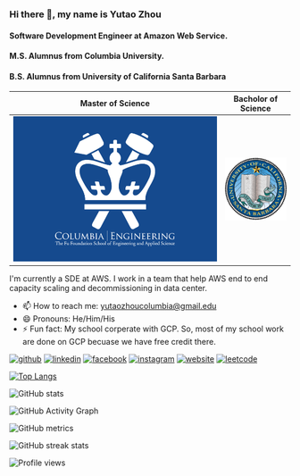 ### Hi there 👋, my name is Yutao Zhou
#### Software Development Engineer at Amazon Web Service.
#### M.S. Alumnus from Columbia University.
#### B.S. Alumnus from University of California Santa Barbara
Master of Science             |  Bacholor of Science
:-------------------------:|:-------------------------:
![](https://github.com/Yutao-Zhou/Yutao-Zhou/blob/main/Columbia_Engineering.png) | ![](https://github.com/Yutao-Zhou/Yutao-Zhou/blob/main/UCSB_Logo.png)

I'm currently a SDE at AWS. I work in a team that help AWS end to end capacity scaling and decommissioning in data center.

- 📫 How to reach me: yutaozhoucolumbia@gmail.edu 
- 😄 Pronouns: He/Him/His 
- ⚡ Fun fact: My school corperate with GCP. So, most of my school work are done on GCP becuase we have free credit there.

[<img src='https://cdn.jsdelivr.net/npm/simple-icons@3.0.1/icons/github.svg' alt='github' height='40'>](https://github.com/Yutao-Zhou)  [<img src='https://cdn.jsdelivr.net/npm/simple-icons@3.0.1/icons/linkedin.svg' alt='linkedin' height='40'>](https://www.linkedin.com/in/yutao-zhou/)  [<img src='https://cdn.jsdelivr.net/npm/simple-icons@3.0.1/icons/facebook.svg' alt='facebook' height='40'>](https://www.facebook.com/yutao.zhou.3)  [<img src='https://cdn.jsdelivr.net/npm/simple-icons@3.0.1/icons/instagram.svg' alt='instagram' height='40'>](https://www.instagram.com/yutao_zhou666/)  [<img src='https://cdn.jsdelivr.net/npm/simple-icons@3.0.1/icons/icloud.svg' alt='website' height='40'>](https://yutao-zhou.github.io/CV/)  [<img src='https://cdn.jsdelivr.net/npm/simple-icons@3.0.1/icons/leetcode.svg' alt='leetcode' height='40'>](https://leetcode.com/YutaoZhou/)  

[![Top Langs](https://github-readme-stats.vercel.app/api/top-langs/?username=Yutao-Zhou)](https://github.com/anuraghazra/github-readme-stats)

![GitHub stats](https://github-readme-stats.vercel.app/api?username=Yutao-Zhou&show_icons=true&count_private=true)  

![GitHub Activity Graph](https://activity-graph.herokuapp.com/graph?username=Yutao-Zhou)  

![GitHub metrics](https://metrics.lecoq.io/Yutao-Zhou)  

![GitHub streak stats](https://github-readme-streak-stats.herokuapp.com/?user=Yutao-Zhou)  

![Profile views](https://gpvc.arturio.dev/Yutao-Zhou)  